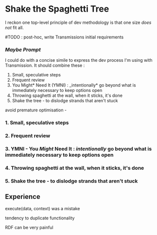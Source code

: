 # Shake the Spaghetti Tree

I reckon one top-level principle of dev methodology is that one size _does not_ fit all.

#TODO : post-hoc, write Transmissions initial requirements

### _Maybe Prompt_

I could do with a concise simile to express the dev process I'm using with Transmission. It should combine these :

1. Small, speculative steps
2. Frequent review
3. You Might* Need It (YMNI) : \_intentionally* go beyond what is immediately necessary to keep options open
4. Throwing spaghetti at the wall, when it sticks, it's done
5. Shake the tree - to dislodge strands that aren't stuck

avoid premature optimisation -

### 1. Small, speculative steps

### 2. Frequent review

### 3. YMNI - You _Might_ Need It : _intentionally_ go beyond what is immediately necessary to keep options open

### 4. Throwing spaghetti at the wall, when it sticks, it's done

### 5. Shake the tree - to dislodge strands that aren't stuck

## Experience

execute(data, context) was a mistake

tendency to duplicate functionality

RDF can be very painful
